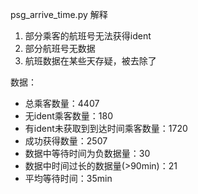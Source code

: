 psg_arrive_time.py 解释
1. 部分乘客的航班号无法获得ident
2. 部分航班号无数据
3. 航班数据在某些天存疑，被去除了

数据：
* 总乘客数量：4407
* 无ident乘客数量：180
* 有ident未获取到到达时间乘客数量：1720
* 成功获得数量：2507
* 数据中等待时间为负数据量：30
* 数据中时间过长的数据量(>90min)：21
* 平均等待时间：35min